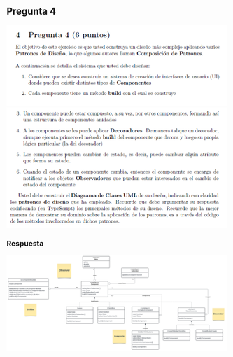 ## Pregunta 4

![topic page 4 pt1](../../../../public/Parciales/Parcial-1/18-10-2022/pregunta-4-parte-1.png)
![topic page 4 pt2](../../../../public/Parciales/Parcial-1/18-10-2022/pregunta-4-parte-2.png)

### Respuesta

![topic page 5](../../../../public/Parciales/Parcial-1/18-10-2022/pregunta%204%20posible%20respuesta%20%20.svg)
